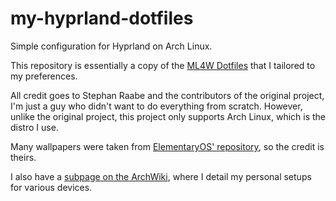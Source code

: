 # my-hyprland-dotfiles
Simple configuration for Hyprland on Arch Linux.

This repository is essentially a copy of the [ML4W Dotfiles](https://github.com/mylinuxforwork/dotfiles) that I tailored to my preferences.

All credit goes to Stephan Raabe and the contributors of the original project, I'm just a guy who didn't want to do everything from scratch.
However, unlike the original project, this project only supports Arch Linux, which is the distro I use.

Many wallpapers were taken from [ElementaryOS' repository](https://github.com/elementary/wallpapers), so the credit is theirs.

I also have a [subpage on the ArchWiki](https://wiki.archlinux.org/title/User:0xMrRobot), where I detail my personal setups for various devices.
